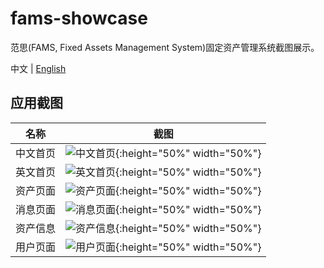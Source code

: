 # fams-showcase

范思(FAMS, Fixed Assets Management System)固定资产管理系统截图展示。

中文 | [English](https://github.com/Hsiungchun/fams-showcase/blob/master/README.en.md)

## 应用截图
名称|截图
:----:|:---:
中文首页|![中文首页](https://raw.githubusercontent.com/Hsiungchun/fams-showcase/master/imgs/app0.jpg){:height="50%" width="50%"}
英文首页|![英文首页](https://raw.githubusercontent.com/Hsiungchun/fams-showcase/master/imgs/app1.jpg){:height="50%" width="50%"}
资产页面|![资产页面](https://raw.githubusercontent.com/Hsiungchun/fams-showcase/master/imgs/app2.jpg){:height="50%" width="50%"}
消息页面|![消息页面](https://raw.githubusercontent.com/Hsiungchun/fams-showcase/master/imgs/app3.jpg){:height="50%" width="50%"}
资产信息|![资产信息](https://raw.githubusercontent.com/Hsiungchun/fams-showcase/master/imgs/app4.jpg){:height="50%" width="50%"}
用户页面|![用户页面](https://raw.githubusercontent.com/Hsiungchun/fams-showcase/master/imgs/app5.jpg){:height="50%" width="50%"}
